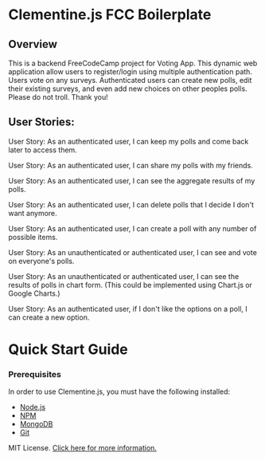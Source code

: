 # Clementine.js FCC Boilerplate


## Overview
This is a backend FreeCodeCamp project for Voting App. This dynamic web application allow users to register/login using multiple authentication path. Users vote on any surveys. Authenticated users can create new polls, edit their existing surveys, and even add new choices on other peoples polls. Please do not troll. Thank you! 

## User Stories:
User Story: As an authenticated user, I can keep my polls and come back later to access them.

User Story: As an authenticated user, I can share my polls with my friends.

User Story: As an authenticated user, I can see the aggregate results of my polls.

User Story: As an authenticated user, I can delete polls that I decide I don't want anymore.

User Story: As an authenticated user, I can create a poll with any number of possible items.

User Story: As an unauthenticated or authenticated user, I can see and vote on everyone's polls.

User Story: As an unauthenticated or authenticated user, I can see the results of polls in chart form. (This could be implemented using Chart.js or Google Charts.)

User Story: As an authenticated user, if I don't like the options on a poll, I can create a new option.

# Quick Start Guide



### Prerequisites

In order to use Clementine.js, you must have the following installed:

- [Node.js](https://nodejs.org/)
- [NPM](https://nodejs.org/)
- [MongoDB](http://www.mongodb.org/)
- [Git](https://git-scm.com/)





MIT License. [Click here for more information.](LICENSE.md)
